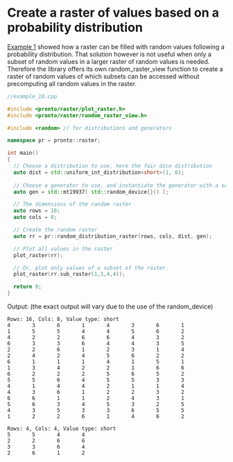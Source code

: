 # Create a raster of values based on a probability distribution
[Example 1](.\example_1.md) showed how a raster can be filled with random values following a probability distribution. That solution however is not useful when only a subset of random values in a larger raster of random values is needed. Therefore the library offers its own random_raster_view function to create a raster of random values of which subsets can be accessed without precomputing all random values in the raster. 

 
```cpp
//example_10.cpp

#include <pronto/raster/plot_raster.h>
#include <pronto/raster/random_raster_view.h>

#include <random> // for distributions and generators

namespace pr = pronto::raster;

int main()
{
  // Choose a distribution to use, here the fair dice distribution
  auto dist = std::uniform_int_distribution<short>(1, 6);
  
  // Choose a generator to use, and instantiate the generator with a seed
  auto gen = std::mt19937( std::random_device{}() );

  // The dimensions of the random raster
  auto rows = 16;
  auto cols = 8;

  // Create the random raster
  auto rr = pr::random_distribution_raster(rows, cols, dist, gen);

  // Plot all values in the raster
  plot_raster(rr);

  // Or, plot only values of a subset of the raster.
  plot_raster(rr.sub_raster(1,1,4,4));

  return 0;
}
```

Output: (the exact output will vary due to the use of the random_device)

```
Rows: 16, Cols: 8, Value type: short
4       3       6       1       4       3       6       1
1       5       5       4       4       5       6       2
4       2       2       6       6       4       3       2
6       3       3       6       4       4       3       5
2       2       6       1       2       3       1       4
2       4       2       4       5       6       2       2
6       1       1       1       4       1       5       1
1       3       4       2       2       1       6       6
6       2       2       2       5       6       5       2
5       5       6       4       5       5       3       3
4       1       4       4       2       1       1       4
4       3       6       1       2       2       3       2
6       6       1       1       2       4       3       1
5       6       3       4       5       3       2       5
4       3       5       3       3       6       5       5
1       2       2       6       1       4       6       2

Rows: 4, Cols: 4, Value type: short
5       5       4       4
2       2       6       6
3       3       6       4
2       6       1       2

```
